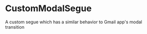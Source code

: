 CustomModalSegue
================

A custom segue which has a similar behavior to Gmail app's modal transition
